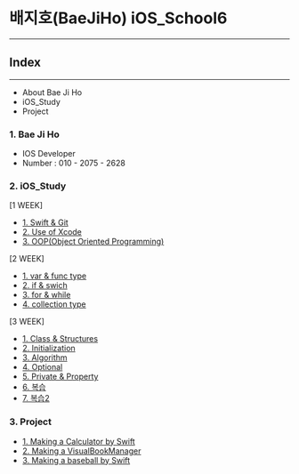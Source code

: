 # 배지호(BaeJiHo) iOS_School6

---

## Index
---

- About Bae Ji Ho
- iOS_Study
- Project

### 1. Bae Ji Ho
>
- IOS Developer
- Number : 010 - 2075 - 2628

### 2. iOS_Study
[1 WEEK]
>
- [1. Swift & Git](./Class/18_01/18_01_09/README.md)
- [2. Use of Xcode](./Class/18_01/18_01_10/README.md)
- [3. OOP(Object Oriented Programming)](./Class/18_01/18_01_11/README.md)

[2 WEEK]
>
- [1. var & func type](./Class/18_01/18_01_15/README.md)
- [2. if & swich](./Class/18_01/18_01_16/README.md)
- [3. for & while](./Class/18_01/18_01_18/README.md)
- [4. collection type](./Class/18_01/18_01_19/README.md)

[3 WEEK]
>
- [1. Class & Structures](./Class/18_01/18_01_22/README.md)
- [2. Initialization](./Class/18_01/18_01_23/README.md)
- [3. Algorithm](./Class/18_01/18_01_24/README.md)
- [4. Optional](./Class/18_01/18_01_25/README.md)
- [5. Private & Property](./Class/18_01/18_01_26/README.md)
- [6. 복습](./Class/18_01/18_01_27/README.md)
- [7. 복습2](./Class/18_01/18_01_28/README.md)

### 3. Project
- [1. Making a Calculator by Swift](./Project/18_01_12/README.md)
- [2. Making a VisualBookManager](/Users/baejiho/Desktop/BaeJiHo_iOS_School6/Project/18_01_14/README.md)
- [3. Making a baseball by Swift](/Users/baejiho/Desktop/BaeJiHo_iOS_School6/Project/18_01_21/README.md)
